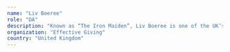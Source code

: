 ```yaml
---
name: "Liv Boeree"
role: "DA"
description: "Known as “The Iron Maiden”, Liv Boeree is one of the UK’s most successful poker players, accruing nearly $4 million in live tournament winnings on the international poker circuit and the becoming the only female in history to win both European Poker Tour and World Series of Poker championship titles.Prior to poker, Liv studied Physics with Astrophysics at the University of Manchester, graduating with a first-class honours degree. She has since hosted numerous TV shows in science, gaming and entertainment and regularly speaks at major conferences and universities on the topic of optimal decision-making. In 2018 she gave both a TED and a TEDx talk on practical applications of poker thinking and rationality in everyday life.In 2014 she co-founded Raising for Effective Giving, a non-profit that fundraises for the most effective charitable interventions and advises gaming professionals how to fully maximise their impact.TEDx link:<div></div>"
organization: "Effective Giving"
country: "United Kingdom"
---
```

